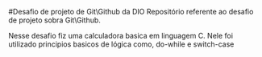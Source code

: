 #Desafio de projeto de Git\Github da DIO
Repositório referente ao desafio de projeto sobra Git\Github.

Nesse desafio fiz uma calculadora basica em linguagem C.
Nele foi utilizado principios basicos de lógica como, do-while e switch-case
